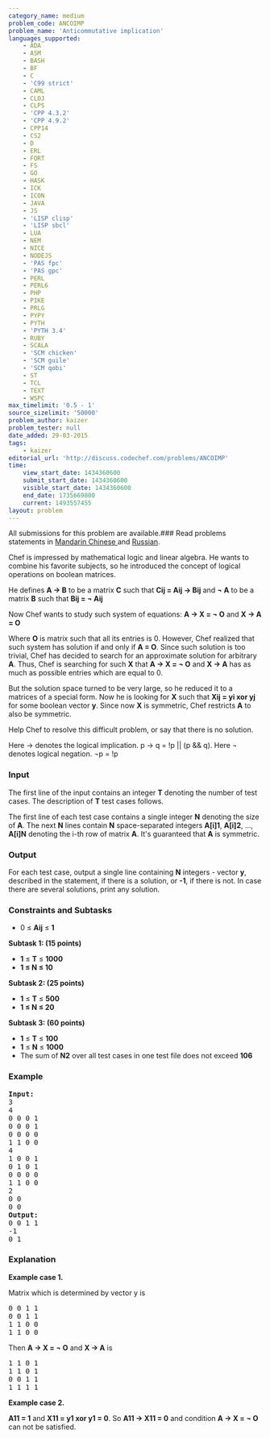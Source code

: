 ```yaml
---
category_name: medium
problem_code: ANCOIMP
problem_name: 'Anticommutative implication'
languages_supported:
    - ADA
    - ASM
    - BASH
    - BF
    - C
    - 'C99 strict'
    - CAML
    - CLOJ
    - CLPS
    - 'CPP 4.3.2'
    - 'CPP 4.9.2'
    - CPP14
    - CS2
    - D
    - ERL
    - FORT
    - FS
    - GO
    - HASK
    - ICK
    - ICON
    - JAVA
    - JS
    - 'LISP clisp'
    - 'LISP sbcl'
    - LUA
    - NEM
    - NICE
    - NODEJS
    - 'PAS fpc'
    - 'PAS gpc'
    - PERL
    - PERL6
    - PHP
    - PIKE
    - PRLG
    - PYPY
    - PYTH
    - 'PYTH 3.4'
    - RUBY
    - SCALA
    - 'SCM chicken'
    - 'SCM guile'
    - 'SCM qobi'
    - ST
    - TCL
    - TEXT
    - WSPC
max_timelimit: '0.5 - 1'
source_sizelimit: '50000'
problem_author: kaizer
problem_tester: null
date_added: 29-03-2015
tags:
    - kaizer
editorial_url: 'http://discuss.codechef.com/problems/ANCOIMP'
time:
    view_start_date: 1434360600
    submit_start_date: 1434360600
    visible_start_date: 1434360600
    end_date: 1735669800
    current: 1493557455
layout: problem
---
```

All submissions for this problem are available.###  Read problems statements in [Mandarin Chinese ](http://www.codechef.com/download/translated/JUNE15/mandarin/ANCOIMP.pdf) and [Russian](http://www.codechef.com/download/translated/JUNE15/russian/ANCOIMP.pdf).

Chef is impressed by mathematical logic and linear algebra. He wants to combine his favorite subjects, so he introduced the concept of logical operations on boolean matrices.

He defines **A → B** to be a matrix **C** such that **Cij = Aij → Bij** and **¬ A** to be a matrix **B** such that **Bij = ¬ Aij**

Now Chef wants to study such system of equations: **A → X = ¬ O** and **X → A = O**

 Where **O** is matrix such that all its entries is 0.
However, Chef realized that such system has solution if and only if **A = O**. Since such solution is too trivial, Chef has decided to search for an approximate solution for arbitrary **A**. Thus, Chef is searching for such **X** that **A → X = ¬ O** and **X → A** has as much as possible entries which are equal to 0.

But the solution space turned to be very large, so he reduced it to a matrices of a special form. Now he is looking for **X** such that **Xij = yi xor yj** for some boolean vector **y**. Since now **X** is symmetric, Chef restricts **A** to also be symmetric.

 Help Chef to resolve this difficult problem, or say that there is no solution.

 Here → denotes the logical implication. p → q = !p || (p &amp;&amp; q). Here ¬ denotes logical negation. ¬p = !p

### Input

The first line of the input contains an integer **T** denoting the number of test cases. The description of **T** test cases follows.

The first line of each test case contains a single integer **N** denoting the size of **A**. The next **N** lines contain **N** space-separated integers **A\[i\]1**, **A\[i\]2**, ..., **A\[i\]N** denoting the i-th row of matrix **A**.
It's guaranteed that **A** is symmetric.

### Output

 For each test case, output a single line containing **N** integers - vector **y**, described in the statement, if there is a solution, or **-1**, if there is not. In case there are several solutions, print any solution.

### Constraints and Subtasks

- 0 ≤ **Aij** ≤ **1**

**Subtask 1: (15 points)**

- **1** ≤ **T** ≤  **1000**
- **1 ≤ N ≤ 10**

**Subtask 2: (25 points)**

- **1** ≤ **T** ≤  **500**
- **1 ≤ N ≤ 20**

**Subtask 3: (60 points)**

- **1** ≤ **T** ≤  **100**
- **1** ≤ **N** ≤ **1000**
- The sum of **N2** over all test cases in one test file does not exceed **106**

### Example

<pre><b>Input:</b>
3
4
0 0 0 1
0 0 0 1
0 0 0 0
1 1 0 0
4
1 0 0 1
0 1 0 1
0 0 0 0
1 1 0 0
2
0 0
0 0
<b>Output:</b>
0 0 1 1
-1
0 1
</pre>
### Explanation

**Example case 1.**

Matrix which is determined by vector y is

<pre>
0 0 1 1
0 0 1 1
1 1 0 0
1 1 0 0
</pre>
 
Then **A → X = ¬ O** and **X → A** is

<pre>
1 1 0 1
1 1 0 1
0 0 1 1
1 1 1 1
</pre>
**Example case 2.**

**A11 = 1** and **X11 = y1 xor y1 = 0**. So **A11 → X11 = 0** and condition **A → X = ¬ O** can not be satisfied.
